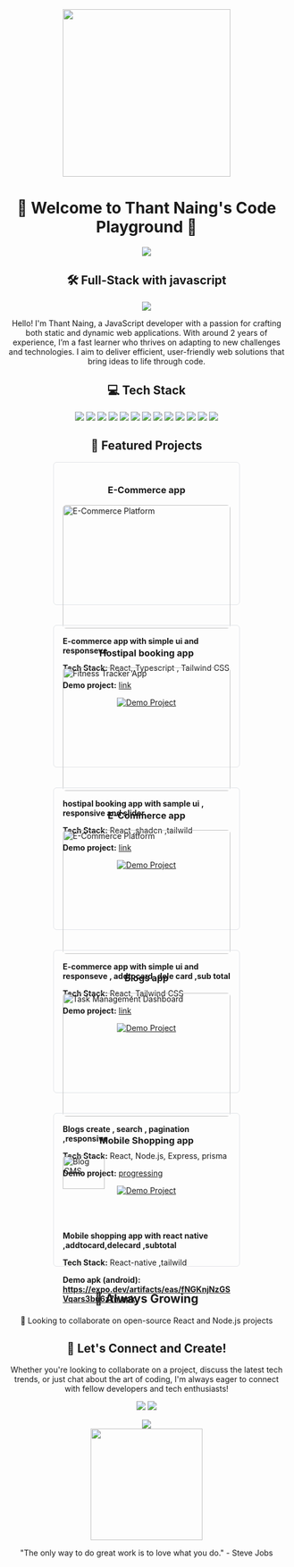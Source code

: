 <div align="center">
  <img src="https://media.giphy.com/media/L1R1tvI9svkIWwpVYr/giphy.gif" width="300" height="300" />
  
  <h1>👋 Welcome to Thant Naing's Code Playground 🚀</h1>
  
  <p>
    <a href="#"><img src="https://img.shields.io/badge/-LinkedIn-0077B5?style=for-the-badge&logo=Linkedin&logoColor=white"/></a>
    
    
  </p>
</div>

<div align="center">
  <h2>🛠️ Full-Stack with javascript</h2>
  <img src="https://readme-typing-svg.herokuapp.com/?lines=Crafting+Web+and+Mobile+Experiences;Building+with+MERN+Stack;Optimizing+Databases;Always+Exploring+New+Tech&font=Fira%20Code&center=true&width=380&height=50">
</div>

<p align="center">
  Hello! I'm Thant Naing, a JavaScript developer with a passion for crafting both static and dynamic web applications. With around 2 years of experience, I’m a fast learner who thrives on adapting to new challenges and technologies. I aim to deliver efficient, user-friendly web solutions that bring ideas to life through code.
</p>

<div align="center">
  <h2>💻 Tech Stack</h2>
</div>

<p align="center">
  <img src="https://img.shields.io/badge/-HTML5-E34F26?style=for-the-badge&logo=html5&logoColor=white" />
  <img src="https://img.shields.io/badge/-CSS3-1572B6?style=for-the-badge&logo=css3&logoColor=white" />
  <img src="https://img.shields.io/badge/-JavaScript-F7DF1E?style=for-the-badge&logo=javascript&logoColor=black" />
  <img src="https://img.shields.io/badge/-React-61DAFB?style=for-the-badge&logo=react&logoColor=black" />
  <img src="https://img.shields.io/badge/-Tailwind_CSS-38B2AC?style=for-the-badge&logo=tailwind-css&logoColor=white" />
  <img src="https://img.shields.io/badge/-Node.js-339933?style=for-the-badge&logo=node.js&logoColor=white" />
  <img src="https://img.shields.io/badge/-Express-000000?style=for-the-badge&logo=express&logoColor=white" />
  <img src="https://img.shields.io/badge/-Prisma-2D3748?style=for-the-badge&logo=prisma&logoColor=white" />
  <img src="https://img.shields.io/badge/-React_Native-61DAFB?style=for-the-badge&logo=react&logoColor=black" />
  <img src="https://img.shields.io/badge/-Next.js-000000?style=for-the-badge&logo=next.js&logoColor=white" />
  <img src="https://img.shields.io/badge/-MySQL-4479A1?style=for-the-badge&logo=mysql&logoColor=white" />
  <img src="https://img.shields.io/badge/-PostgreSQL-336791?style=for-the-badge&logo=postgresql&logoColor=white" />
  <img src="https://img.shields.io/badge/-TypeScript-3178C6?style=for-the-badge&logo=typescript&logoColor=white" />
</p>

<div align="center">
  <h2>🌟 Featured Projects</h2>
</div>

<div style="display: flex; justify-content: center; flex-wrap: wrap; gap: 20px;">

  <div style="width: 45%; min-width: 300px; border: 1px solid #e1e4e8; border-radius: 6px; padding: 16px; margin-bottom: 16px;">
    <h3 align="center">E-Commerce app</h3>
    <img src="https://res.cloudinary.com/doa84txts/image/upload/v1731045135/Screenshot_2024-11-08_121935_jo5jpi.png" style="width: 100%; border-radius: 6px;" alt="E-Commerce Platform" />
    <p><strong> E-commerce app with simple ui and responseve  </strong></p>
    <p><strong>Tech Stack:</strong> React, Typescript ,  Tailwind CSS</p>
    <p><strong>Demo project:</strong> <a href="https://vape-eta.vercel.app/" target="_blank"> link </a></p>
    <div align="center">
      <a href="https://vape-eta.vercel.app/" target="blank">
        <img src="https://img.shields.io/badge/-View_Project-181717?style=for-the-badge&logo=github" alt="Demo Project" />
      </a>
    </div>
  </div>

   <div style="width: 45%; min-width: 300px; border: 1px solid #e1e4e8; border-radius: 6px; padding: 16px; margin-bottom: 16px;">
    <h3 align="center">Hostipal booking app</h3>
    <img src="https://res.cloudinary.com/doa84txts/image/upload/v1730537259/Screenshot_2024-11-02_151515_cfgriu.png" style="width: 100%; border-radius: 6px;" alt="Fitness Tracker App" />
    <p><strong>hostipal booking app with sample ui , responsive and slider.</strong></p>
    <p><strong>Tech Stack:</strong> React ,shadcn ,tailwild</p>
    <p><strong>Demo project:</strong> <a href="https://react-project-no-2.vercel.app/" target="_blank"> link </a></p>
    <div align="center">
      <a href="https://react-project-no-2.vercel.app/" target="_blank">
        <img src="https://img.shields.io/badge/-View_Project-181717?style=for-the-badge&logo=github" alt="Demo Project" />
      </a>
    </div>
  </div>
  
  <div style="width: 45%; min-width: 300px; border: 1px solid #e1e4e8; border-radius: 6px; padding: 16px; margin-bottom: 16px;">
    <h3 align="center">E-Commerce app</h3>
    <img src="https://res.cloudinary.com/doa84txts/image/upload/v1730537235/Screenshot_2024-11-02_151418_fg4nxo.png" style="width: 100%; border-radius: 6px;" alt="E-Commerce Platform" />
    <p><strong> E-commerce app with simple ui and responseve , addtocard ,dele card ,sub total </strong></p>
    <p><strong>Tech Stack:</strong> React,  Tailwind CSS</p>
    <p><strong>Demo project:</strong> <a href="https://shopping-card-theta-inky.vercel.app/" target="_blank"> link </a></p>
    <div align="center">
      <a href="https://shopping-card-theta-inky.vercel.app/" target="_blank">
        <img src="https://img.shields.io/badge/-View_Project-181717?style=for-the-badge&logo=github" alt="Demo Project" />
      </a>
    </div>
  </div>

 

   <div style="width: 45%; min-width: 300px; border: 1px solid #e1e4e8; border-radius: 6px; padding: 16px; margin-bottom: 16px;">
    <h3 align="center">Blogs app</h3>
    <img src="https://res.cloudinary.com/doa84txts/image/upload/v1730537951/Screenshot_2024-11-02_152836_y569wp.png" style="width: 100%; border-radius: 6px;" alt="Task Management Dashboard" />
    <p><strong>Blogs create , search , pagination ,responsive.</strong></p>
    <p><strong>Tech Stack:</strong> React, Node.js, Express, prisma</p>
     <p><strong>Demo project:</strong> <a href="#" target="_blank"> progressing </a></p>
    <div align="center">
      <a href="https://github.com/yourusername/task-dashboard" target="_blank">
        <img src="https://img.shields.io/badge/-View_Project-181717?style=for-the-badge&logo=github" alt="Demo Project" />
      </a>
    </div>
  </div>

  <div style="width: 45%; min-width: 300px; border: 1px solid #e1e4e8; border-radius: 6px; padding: 16px; margin-bottom: 16px; margin="auto">
    <h3 align="center">Mobile Shopping app</h3>
    <img src="https://res.cloudinary.com/doa84txts/image/upload/w_400,h_800/v1730626079/Screenshot_2024-11-03_155355_hxtw6e.png" style="width: 50%; border-radius: 6px;" alt="Blog CMS" />
    <p><strong>Mobile shopping app with react native ,addtocard,delecard ,subtotal</strong></p>
    <p><strong>Tech Stack:</strong> React-native ,tailwild</p>
    <strong>Demo apk (android):  <a href="https://expo.dev/artifacts/eas/fNGKnjNzGSVqars3bu6z7n.apk"  > https://expo.dev/artifacts/eas/fNGKnjNzGSVqars3bu6z7n.apk </a></strong> 
   
  </div>

 
</div>



<div align="center">
  <h2>🌱 Always Growing</h2>
  <p>
    👯 Looking to collaborate on open-source React and Node.js projects<br>
    
    
    
  </p>
</div>

<div align="center">
  <h2>🤝 Let's Connect and Create!</h2>
  <p>
    Whether you're looking to collaborate on a project, discuss the latest tech trends, or just chat about the art of coding, I'm always eager to connect with fellow developers and tech enthusiasts!
  </p>
  <p>
    <a href="#"><img src="https://img.shields.io/badge/-Email-D14836?style=for-the-badge&logo=Gmail&logoColor=white"/></a>
    <a href="#"><img src="https://img.shields.io/badge/-GitHub-181717?style=for-the-badge&logo=github"/></a>
    
  </p>
</div>

<div align="center">
  <img src="https://komarev.com/ghpvc/?username=yourusername&color=blueviolet&style=flat-square&label=Profile+Views" />
</div>

<div align="center">
  <img src="https://media.giphy.com/media/LmNwrBhejkK9EFP504/giphy.gif" width="200" />
  <p>"The only way to do great work is to love what you do." - Steve Jobs</p>
</div>




